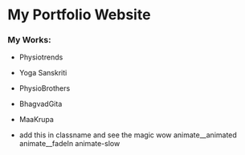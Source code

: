 # My Portfolio Website

### My Works:
- Physiotrends
- Yoga Sanskriti
- PhysioBrothers
- BhagvadGita
- MaaKrupa

- add this in classname and see the magic
wow animate__animated animate__fadeIn animate-slow